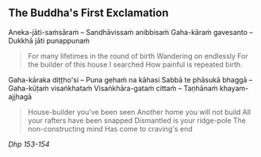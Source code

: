 ## The Buddha's First Exclamation<a id="buddhas-first-exclamation"></a>

Aneka-jāti-saṁsāraṁ – Sandhāvissaṁ anibbisaṁ
Gaha-kāraṁ gavesanto – Dukkhā jāti punappunaṁ

<div class="english">

> For many lifetimes in the round of birth
> Wandering on endlessly
> For the builder of this house I searched
> How painful is repeated birth.

</div>

Gaha-kāraka diṭṭho'si – Puna gehaṁ na kāhasi
Sabbā te phāsukā bhaggā – Gaha-kūṭaṁ visaṅkhataṁ
Visaṅkhāra-gataṁ cittaṁ – Taṇhānaṁ khayam-ajjhagā

<div class="english">

> House-builder you've been seen
> Another home you will not build
> All your rafters have been snapped
> Dismantled is your ridge-pole
> The non-constructing mind
> Has come to craving's end

</div>

*Dhp 153-154*

